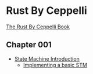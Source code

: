 # Rust By Ceppelli

[The Rust By Ceppelli Book](title-page.md)

## Chapter 001
- [State Machine Introduction](./ch001-00-stm-introduction.md)
  - [Implementing a basic STM](./ch001-01-implementing-a-basic-stm.md)